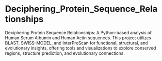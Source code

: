 # Deciphering_Protein_Sequence_Relationships
Deciphering Protein Sequence Relationships: A Python-based analysis of Human Serum Albumin and Human Actin sequences. This project utilizes BLAST, SWISS-MODEL, and InterProScan for functional, structural, and evolutionary insights, offering tools and visualizations to explore conserved regions, structure prediction, and evolutionary connections.
